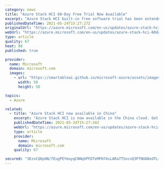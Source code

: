 ```yaml
---
category: news
title: "Azure Stack HCI 60-Day Free Trial Now Available"
excerpt: "Azure Stack HCI built-in free software trial has been extended from 30 to 60 days giving more time to evaluate the solution before making a purchasing decision."
publishedDateTime: 2021-05-24T15:27:27Z
originalUrl: "https://azure.microsoft.com/en-us/updates/azure-stack-hci-60day-free-trial-now-available/"
webUrl: "https://azure.microsoft.com/en-us/updates/azure-stack-hci-60day-free-trial-now-available/"
type: article
quality: 67
heat: 88
published: true

provider:
  name: Microsoft
  domain: microsoft.com
  images:
    - url: "https://smartableai.github.io/microsoft-azure/assets/images/organizations/microsoft.com-50x50.jpg"
      width: 50
      height: 50

topics:
  - Azure

related:
  - title: "Azure Stack HCI now available in China"
    excerpt: "Azure Stack HCI is now available in the China cloud. Get started in China with a 60-day free trial. "
    publishedDateTime: 2021-05-24T15:27:34Z
    webUrl: "https://azure.microsoft.com/en-us/updates/azure-stack-hci-now-available-in-china/"
    type: article
    provider:
      name: Microsoft
      domain: microsoft.com
    quality: 67

secured: "3EzxCQ6pUN/fEugPEYmuyqCNNqXPFDTeMFH74sLARa7TSocvQ3PfNUA8edTL+pYrGEUXeu0hIcub6HkoPoxvumWpYKf3o0vFmt95vqzWRfqedR9En6WcpIC1GedJ6HWqxc1SuV8LmS0XwVjbrdGbwohIyHPF2dZI62iyUUUUt8gpIk+PDWy38uA9tow3Rp7qvusdKy7yU7CRdhvbl8lJdxG8smY1MoRQBRqXYMo/hxTDYEaihZDtVC0ioFPQjbWp2NiAc9LZelx3of/GoO9jukB7rqkjR3Bx26McMUcNrp8yVJdFsguPoocfZ1P0i1j0CbtXy4VdtDr4HyM4hQ63JIGy9zhYZthXGUFDBIc4oS4=;iQqIXiQCaD2EhAr2nuMV3Q=="
---
```


